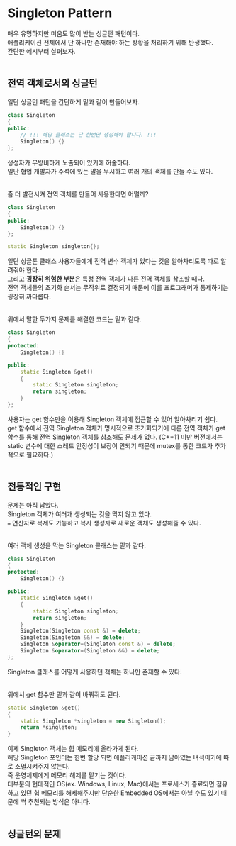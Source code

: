 # Singleton Pattern  

매우 유명하지만 미움도 많이 받는 싱글턴 패턴이다.  
애플리케이션 전체에서 단 하나만 존재해야 하는 상황을 처리하기 위해 탄생했다.  
간단한 예시부터 살펴보자.  
&nbsp;  

## 전역 객체로서의 싱글턴  

일단 싱글턴 패턴을 간단하게 밑과 같이 만들어보자.  
```c++
class Singleton
{
public:
    // !!! 해당 클래스는 단 한번만 생성해야 합니다. !!!
    Singleton() {}
};
```
생성자가 무방비하게 노출되어 있기에 허술하다.  
일단 협업 개발자가 주석에 있는 말을 무시하고 여러 개의 객체를 만들 수도 있다.  
&nbsp;  

좀 더 발전시켜 전역 객체를 만들어 사용한다면 어떨까?  
```c++
class Singleton
{
public:
    Singleton() {}
};

static Singleton singleton{};
```
일단 싱글톤 클래스 사용자들에게 전역 변수 객체가 있다는 것을 알아차리도록 따로 알려줘야 한다.   
그리고 **굉장히 위험한 부분**은 특정 전역 객체가 다른 전역 객체를 참조할 때다.  
전역 객체들의 초기화 순서는 무작위로 결정되기 때문에 이를 프로그래머가 통제하기는 굉장히 까다롭다.  
&nbsp;  

위에서 말한 두가지 문제를 해결한 코드는 밑과 같다.  
```c++
class Singleton
{
protected:  
    Singleton() {}

public:
    static Singleton &get()
    {
        static Singleton singleton;
        return singleton;
    }
};
```
사용자는 get 함수만을 이용해 Singleton 객체에 접근할 수 있어 알아차리기 쉽다.  
get 함수에서 전역 Singleton 객체가 명시적으로 초기화되기에 다른 전역 객체가 get 함수를 통해 전역 Singleton 객체를 참조해도 문제가 없다. (C++11 미만 버전에서는 static 변수에 대한 스레드 안정성이 보장이 안되기 때문에 mutex를 통한 코드가 추가적으로 필요하다.)  
&nbsp;  

## 전통적인 구현  

문제는 아직 남았다.  
Singleton 객체가 여러개 생성되는 것을 막지 않고 있다.  
```=``` 연산자로 복제도 가능하고 복사 생성자로 새로운 객체도 생성해줄 수 있다.  
&nbsp;  

여러 객체 생성을 막는 Singleton 클래스는 밑과 같다.  
```c++
class Singleton
{
protected:
    Singleton() {}

public:
    static Singleton &get()
    {
        static Singleton singleton;
        return singleton;
    }
    Singleton(Singleton const &) = delete;
    Singleton(Singleton &&) = delete;
    Singleton &operator=(Singleton const &) = delete;
    Singleton &operator=(Singleton &&) = delete;
};
```
Singleton 클래스를 어떻게 사용하던 객체는 하나만 존재할 수 있다.  
&nbsp;  

위에서 get 함수만 밑과 같이 바꿔줘도 된다.  
```c++
static Singleton &get()
{
    static Singleton *singleton = new Singleton();
    return *singleton;
}
```
이제 Singleton 객체는 힙 메모리에 올라가게 된다.  
해당 Singleton 포인터는 한번 할당 되면 애플리케이션 끝까지 남아있는 녀석이기에 따로 소멸시켜주지 않는다.  
즉 운영체제에게 메모리 해제를 맡기는 것이다.  
대부분의 현대적인 OS(ex. Windows, Linux, Mac)에서는 프로세스가 종료되면 점유하고 있던 힙 메모리를 해제해주지만 단순한 Embedded OS에서는 아닐 수도 있기 때문에 썩 추천되는 방식은 아니다.  
&nbsp;  

## 싱글턴의 문제  

